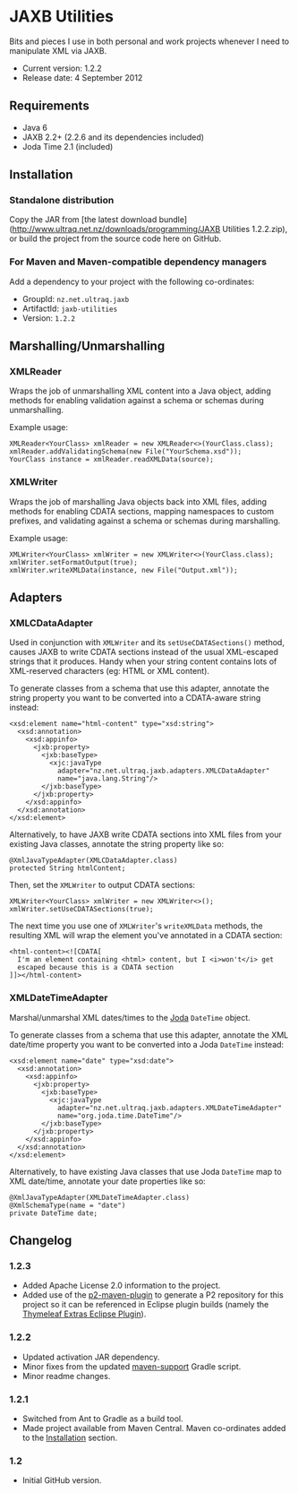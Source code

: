 
JAXB Utilities
==============

Bits and pieces I use in both personal and work projects whenever I need to
manipulate XML via JAXB.

 - Current version: 1.2.2
 - Release date: 4 September 2012

Requirements
------------

 - Java 6
 - JAXB 2.2+ (2.2.6 and its dependencies included)
 - Joda Time 2.1 (included)


Installation
------------

### Standalone distribution
Copy the JAR from [the latest download bundle](http://www.ultraq.net.nz/downloads/programming/JAXB Utilities 1.2.2.zip),
or build the project from the source code here on GitHub.

### For Maven and Maven-compatible dependency managers
Add a dependency to your project with the following co-ordinates:

 - GroupId: `nz.net.ultraq.jaxb`
 - ArtifactId: `jaxb-utilities`
 - Version: `1.2.2`


Marshalling/Unmarshalling
-------------------------

### XMLReader
Wraps the job of unmarshalling XML content into a Java object, adding methods
for enabling validation against a schema or schemas during unmarshalling.

Example usage:

	XMLReader<YourClass> xmlReader = new XMLReader<>(YourClass.class);
	xmlReader.addValidatingSchema(new File("YourSchema.xsd"));
	YourClass instance = xmlReader.readXMLData(source);


### XMLWriter
Wraps the job of marshalling Java objects back into XML files, adding methods
for enabling CDATA sections, mapping namespaces to custom prefixes, and
validating against a schema or schemas during marshalling.

Example usage:

	XMLWriter<YourClass> xmlWriter = new XMLWriter<>(YourClass.class);
	xmlWriter.setFormatOutput(true);
	xmlWriter.writeXMLData(instance, new File("Output.xml"));


Adapters
--------

### XMLCDataAdapter
Used in conjunction with `XMLWriter` and its `setUseCDATASections()` method,
causes JAXB to write CDATA sections instead of the usual XML-escaped strings
that it produces.  Handy when your string content contains lots of XML-reserved
characters (eg: HTML or XML content).

To generate classes from a schema that use this adapter, annotate the string
property you want to be converted into a CDATA-aware string instead:

	<xsd:element name="html-content" type="xsd:string">
	  <xsd:annotation>
	    <xsd:appinfo>
	      <jxb:property>
	        <jxb:baseType>
	          <xjc:javaType
	            adapter="nz.net.ultraq.jaxb.adapters.XMLCDataAdapter"
	            name="java.lang.String"/>
	        </jxb:baseType>
	      </jxb:property>
	    </xsd:appinfo>
	  </xsd:annotation>
	</xsd:element>

Alternatively, to have JAXB write CDATA sections into XML files from your
existing Java classes, annotate the string property like so:

	@XmlJavaTypeAdapter(XMLCDataAdapter.class)
	protected String htmlContent;

Then, set the `XMLWriter` to output CDATA sections:

	XMLWriter<YourClass> xmlWriter = new XMLWriter<>();
	xmlWriter.setUseCDATASections(true);

The next time you use one of `XMLWriter`'s `writeXMLData` methods, the resulting
XML will wrap the element you've annotated in a CDATA section:

	<html-content><![CDATA[
	  I'm an element containing <html> content, but I <i>won't</i> get
	  escaped because this is a CDATA section
	]]></html-content>


### XMLDateTimeAdapter
Marshal/unmarshal XML dates/times to the [Joda](http://joda-time.sourceforge.net/)
`DateTime` object.

To generate classes from a schema that use this adapter, annotate the XML date/time
property you want to be converted into a Joda `DateTime` instead:

	<xsd:element name="date" type="xsd:date">
	  <xsd:annotation>
	    <xsd:appinfo>
	      <jxb:property>
	        <jxb:baseType>
	          <xjc:javaType
	            adapter="nz.net.ultraq.jaxb.adapters.XMLDateTimeAdapter"
	            name="org.joda.time.DateTime"/>
	        </jxb:baseType>
	      </jxb:property>
	    </xsd:appinfo>
	  </xsd:annotation>
	</xsd:element>

Alternatively, to have existing Java classes that use Joda `DateTime` map to XML
date/time, annotate your date properties like so:

	@XmlJavaTypeAdapter(XMLDateTimeAdapter.class)
	@XmlSchemaType(name = "date")
	private DateTime date;


Changelog
---------

### 1.2.3
 - Added Apache License 2.0 information to the project.
 - Added use of the [p2-maven-plugin](https://github.com/reficio/p2-maven-plugin)
   to generate a P2 repository for this project so it can be referenced in
   Eclipse plugin builds (namely the [Thymeleaf Extras Eclipse Plugin](https://github.com/thymeleaf/thymeleaf-extras-eclipse-plugin)).

### 1.2.2
 - Updated activation JAR dependency.
 - Minor fixes from the updated [maven-support](https://github.com/ultraq/gradle-support)
   Gradle script.
 - Minor readme changes.

### 1.2.1
 - Switched from Ant to Gradle as a build tool.
 - Made project available from Maven Central.  Maven co-ordinates added to the
   [Installation](#installation) section.

### 1.2
 - Initial GitHub version.

